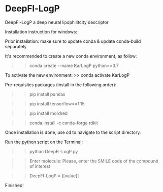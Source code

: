 # DeepFl-LogP

DeepFl-LogP a deep neural lipophilitcity descriptor

Installation instruction for windows:

Prior installation: make sure to update conda & update conda-build separately.

It's recommended to create a new conda environment, as follow: 

  >> conda create --name KarLogP python==3.7

To activate the new environment: >> conda activate KarLogP

Pre-requisites packages (install in the following order): 

  >> pip install pandas

  >> pip install tensorflow==1.15

  >> pip install mordred

  >> conda install -c conda-forge rdkit

Once installation is done, use cd to navigate to the script directory.

Run the python script on the Terminal:

  >> python DeepFl-LogP.py

  >> Enter molecule: Please, enter the SMILE code of the compound of interest

  >> DeepFl-LogP =  [[value]]

Finished! 
